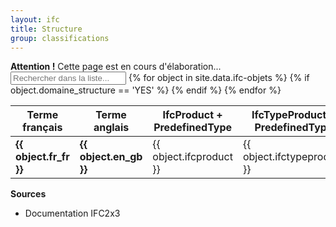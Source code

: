 ```yaml
---
layout: ifc
title: Structure
group: classifications
---
```


<div class="alert alert-warning" role="alert">
  <strong>Attention !</strong> Cette page est en cours d'élaboration...
</div>

<div id="table-searchable" class="table-responsive">
  
  <table class="table table-sm table-hover">
    <input class="search fuzzy-search form-control" placeholder="Rechercher dans la liste..." />
    <thead class="thead-default">
      <tr>
        <th>Terme français</th>
        <th>Terme anglais</th>
        <th>IfcProduct + PredefinedType</th>
        <th>IfcTypeProduct + PredefinedType</th>
      </tr>
    </thead>
    <tbody class="list">
      {% for object in site.data.ifc-objets %}
        {% if object.domaine_structure == 'YES' %}
          <tr>
            <td class="fr_fr"><b>{{ object.fr_fr }}</b></td>
            <td class="en_gb"><b>{{ object.en_gb }}</b></td>
            <td class="ifcproduct">{{ object.ifcproduct }}</td>
            <td class="ifctypeproduct">{{ object.ifctypeproduct }}</td>
          </tr>
        {% endif %}
      {% endfor %}
    </tbody>
  </table>
</div>

**Sources**
* Documentation IFC2x3